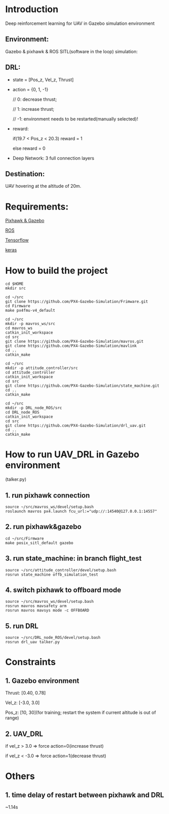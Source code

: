 # Introduction
Deep reinforcement learning for UAV in Gazebo simulation environment

## Environment:
Gazebo & pixhawk & ROS SITL(software in the loop) simulation:

## DRL:
+ state = [Pos_z, Vel_z, Thrust]

+ action = {0, 1, -1} 

	// 0: decrease thrust; 

	// 1: increase thrust; 
    
	// -1: environment needs to be restarted(manually selected)!

+ reward:

	if(19.7 < Pos_z < 20.3)	reward = 1

	else reward = 0

+ Deep Network: 3 full connection layers

## Destination:
UAV hovering at the altitude of 20m.

# Requirements:

[Pixhawk & Gazebo](https://dev.px4.io/en/setup/dev_env_linux_ubuntu.html#gazebo)

[ROS](http://wiki.ros.org/kinetic/Installation/Ubuntu)

[Tensorflow](https://www.tensorflow.org/install/install_linux)

[keras](https://keras.io/#installation)

# How to build the project
```
cd $HOME
mkdir src
```

```
cd ~/src
git clone https://github.com/PX4-Gazebo-Simulation/Frimware.git
cd Firmware
make px4fmu-v4_default
```
```
cd ~/src
mkdir -p mavros_ws/src
cd mavros_ws
catkin_init_workspace
cd src
git clone https://github.com/PX4-Gazebo-Simulation/mavros.git
git clone https://github.com/PX4-Gazebo-Simulation/mavlink
cd ..
catkin_make
```
```
cd ~/src
mkdir -p attitude_controller/src
cd attitude_controller
catkin_init_workspace
cd src
git clone https://github.com/PX4-Gazebo-Simulation/state_machine.git
cd ..
catkin_make
```
```
cd ~/src
mkdir -p DRL_node_ROS/src
cd DRL_node_ROS
catkin_init_workspace
cd src
git clone https://github.com/PX4-Gazebo-Simulation/drl_uav.git
cd ..
catkin_make
```

# How to run UAV_DRL in Gazebo environment
(talker.py)
## 1. run pixhawk connection
```
source ~/src/mavros_ws/devel/setup.bash
roslaunch mavros px4.launch fcu_url:="udp://:14540@127.0.0.1:14557"
```


## 2. run pixhawk&gazebo
```
cd ~/src/Firmware
make posix_sitl_default gazebo
```

## 3. run state_machine: in branch flight_test
```
source ~/src/attitude_controller/devel/setup.bash
rosrun state_machine offb_simulation_test
```


## 4. switch pixhawk to offboard mode
```
source ~/src/mavros_ws/devel/setup.bash
rosrun mavros mavsafety arm
rosrun mavros mavsys mode -c OFFBOARD
```

## 5. run DRL
```
source ~/src/DRL_node_ROS/devel/setup.bash
rosrun drl_uav talker.py
```




# Constraints
## 1. Gazebo environment
Thrust: [0.40, 0.78]

Vel_z: [-3.0, 3.0]

Pos_z: [10, 30](for training; restart the system if current altitude is out of range)


## 2. UAV_DRL
if vel_z > 3.0 => force action=0(increase thrust)

if vel_z < -3.0 => force action=1(decrease thrust)

# Others
## 1. time delay of restart between pixhawk and DRL

~1.14s
